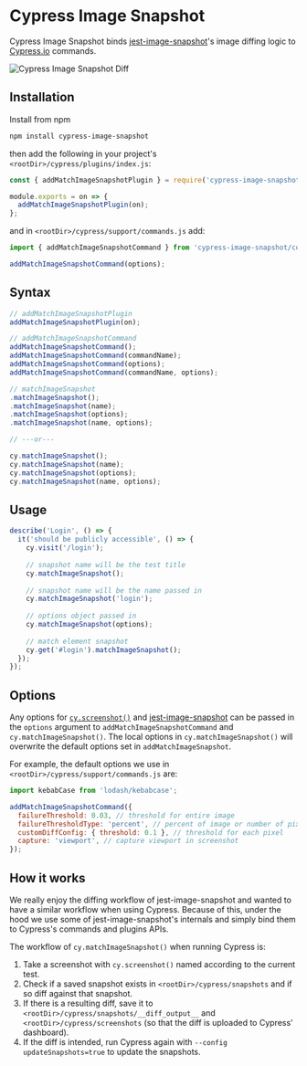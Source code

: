 # Cypress Image Snapshot

Cypress Image Snapshot binds [jest-image-snapshot](https://github.com/americanexpress/jest-image-snapshot)'s image diffing logic to [Cypress.io](https://cypress.io) commands.

![Cypress Image Snapshot Diff](https://user-images.githubusercontent.com/4060187/41942163-72c8c20a-796c-11e8-9149-c295341864d3.png)


## Installation

Install from npm

```bash
npm install cypress-image-snapshot
```

then add the following in your project's `<rootDir>/cypress/plugins/index.js`:

```js
const { addMatchImageSnapshotPlugin } = require('cypress-image-snapshot/plugin');

module.exports = on => {
  addMatchImageSnapshotPlugin(on);
};
```

and in `<rootDir>/cypress/support/commands.js` add:

```js
import { addMatchImageSnapshotCommand } from 'cypress-image-snapshot/command';

addMatchImageSnapshotCommand(options);
```

## Syntax

```js
// addMatchImageSnapshotPlugin
addMatchImageSnapshotPlugin(on);

// addMatchImageSnapshotCommand
addMatchImageSnapshotCommand();
addMatchImageSnapshotCommand(commandName);
addMatchImageSnapshotCommand(options);
addMatchImageSnapshotCommand(commandName, options);

// matchImageSnapshot
.matchImageSnapshot();
.matchImageSnapshot(name);
.matchImageSnapshot(options);
.matchImageSnapshot(name, options);

// ---or---

cy.matchImageSnapshot();
cy.matchImageSnapshot(name);
cy.matchImageSnapshot(options);
cy.matchImageSnapshot(name, options);
```

## Usage

```js
describe('Login', () => {
  it('should be publicly accessible', () => {
    cy.visit('/login');
      
    // snapshot name will be the test title
    cy.matchImageSnapshot();
      
    // snapshot name will be the name passed in
    cy.matchImageSnapshot('login');
      
    // options object passed in
    cy.matchImageSnapshot(options);
      
    // match element snapshot
    cy.get('#login').matchImageSnapshot();
  });
});
```

## Options

Any options for [`cy.screenshot()`](https://docs.cypress.io/api/commands/screenshot.html#Arguments) and [jest-image-snapshot](https://github.com/americanexpress/jest-image-snapshot#optional-configuration) can be passed in the `options` argument to `addMatchImageSnapshotCommand` and `cy.matchImageSnapshot()`.  The local options in `cy.matchImageSnapshot()` will overwrite the default options set in `addMatchImageSnapshot`.

For example, the default options we use in `<rootDir>/cypress/support/commands.js` are:

```js
import kebabCase from 'lodash/kebabcase';

addMatchImageSnapshotCommand({
  failureThreshold: 0.03, // threshold for entire image
  failureThresholdType: 'percent', // percent of image or number of pixels
  customDiffConfig: { threshold: 0.1 }, // threshold for each pixel
  capture: 'viewport', // capture viewport in screenshot
});
```

## How it works

We really enjoy the diffing workflow of jest-image-snapshot and wanted to have a similar workflow when using Cypress. Because of this, under the hood we use some of jest-image-snapshot's internals and simply bind them to Cypress's commands and plugins APIs.

The workflow of `cy.matchImageSnapshot()` when running Cypress is:

1.  Take a screenshot with `cy.screenshot()` named according to the current test.
2.  Check if a saved snapshot exists in `<rootDir>/cypress/snapshots` and if so diff against that snapshot.
3.  If there is a resulting diff, save it to `<rootDir>/cypress/snapshots/__diff_output__` and `<rootDir>/cypress/screenshots` (so that the diff is uploaded to Cypress' dashboard).
4.  If the diff is intended, run Cypress again with `--config updateSnapshots=true` to update the snapshots.
